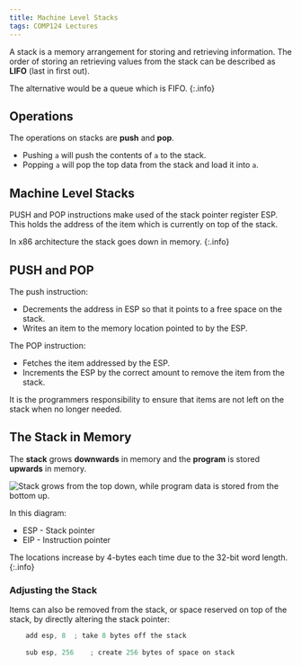 ```yaml
---
title: Machine Level Stacks
tags: COMP124 Lectures
---
```

A stack is a memory arrangement for storing and retrieving information. The order of storing an retrieving values from the stack can be described as **LIFO** (last in first out).

The alternative would be a queue which is FIFO.
{:.info}

## Operations
The operations on stacks are **push** and **pop**. 

* Pushing `a` will push the contents of `a` to the stack.
* Popping `a` will pop the top data from the stack and load it into `a`.

## Machine Level Stacks 
PUSH and POP instructions make used of the stack pointer register ESP. This holds the address of the item which is currently on top of the stack.

In x86 architecture the stack goes down in memory.
{:.info}

## PUSH and POP
The push instruction:

* Decrements the address in ESP so that it points to a free space on the stack.
* Writes an item to the memory location pointed to by the ESP.

The POP instruction:

* Fetches the item addressed by the ESP.
* Increments the ESP by the correct amount to remove the item from the stack.

It is the programmers responsibility to ensure that items are not left on the stack when no longer needed.

## The Stack in Memory
The **stack** grows **downwards** in memory and the **program** is stored **upwards** in memory.

![Stack grows from the top down, while program data is stored from the bottom up.]({{site.baseurl}}/assets/comp124/lectures/2021-02-24-1.png)

In this diagram:

* ESP - Stack pointer
* EIP - Instruction pointer

The locations increase by 4-bytes each time due to the 32-bit word length.
{:.info}

### Adjusting the Stack
Items can also be removed from the stack, or space reserved on top of the stack, by directly altering the stack pointer:

```c
	add esp, 8	; take 8 bytes off the stack
	
	sub esp, 256	; create 256 bytes of space on stack
```